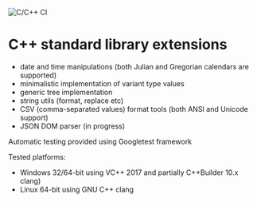 ![C/C++ CI](https://github.com/arbinada-com/stdext/workflows/C/C++%20CI/badge.svg)

# C++ standard library extensions

- date and time manipulations (both Julian and Gregorian calendars are supported)
- minimalistic implementation of variant type values
- generic tree implementation
- string utils (format, replace etc)
- CSV (comma-separated values) format tools (both ANSI and Unicode support)
- JSON DOM parser (in progress)

Automatic testing provided using Googletest framework

Tested platforms:
 - Windows 32/64-bit using VC++ 2017 and partially C++Builder 10.x clang)
 - Linux 64-bit using GNU C++ clang
